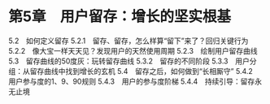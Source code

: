 # 第5章　用户留存：增长的坚实根基
5.2　如何定义留存
5.2.1　留存、留存，怎么样算“留下”来了？回归关键行为
5.2.2　像大宝一样天天见？发现用户的天然使用周期
5.2.3　绘制用户留存曲线
5.3　留存曲线的50度灰：玩转留存曲线
5.3.2　留存的不同阶段
5.3.3　用户分组：从留存曲线中找到增长的玄机
5.4　留存之后，如何做到“长相厮守”
5.4.2　用户参与度的1、9、90规则
5.4.3　用户的参与度阶梯
5.4.4　持续引导：留存永无止境



